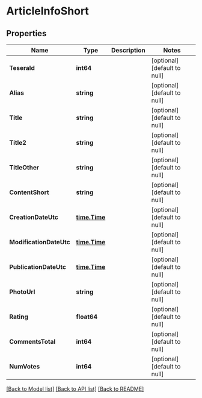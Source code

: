 # ArticleInfoShort

## Properties
Name | Type | Description | Notes
------------ | ------------- | ------------- | -------------
**TeseraId** | **int64** |  | [optional] [default to null]
**Alias** | **string** |  | [optional] [default to null]
**Title** | **string** |  | [optional] [default to null]
**Title2** | **string** |  | [optional] [default to null]
**TitleOther** | **string** |  | [optional] [default to null]
**ContentShort** | **string** |  | [optional] [default to null]
**CreationDateUtc** | [**time.Time**](time.Time.md) |  | [optional] [default to null]
**ModificationDateUtc** | [**time.Time**](time.Time.md) |  | [optional] [default to null]
**PublicationDateUtc** | [**time.Time**](time.Time.md) |  | [optional] [default to null]
**PhotoUrl** | **string** |  | [optional] [default to null]
**Rating** | **float64** |  | [optional] [default to null]
**CommentsTotal** | **int64** |  | [optional] [default to null]
**NumVotes** | **int64** |  | [optional] [default to null]

[[Back to Model list]](../README.md#documentation-for-models) [[Back to API list]](../README.md#documentation-for-api-endpoints) [[Back to README]](../README.md)


